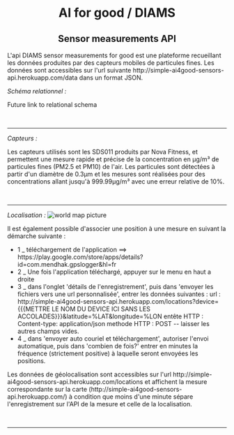 <h1 align="center">AI for good / DIAMS</h1>
<h2 align="center">Sensor measurements API</h2>

<p>L'api DIAMS sensor measurements for good est une plateforme recueillant les données produites par des capteurs mobiles de particules fines.
Les données sont accessibles sur l'url suivante http://simple-ai4good-sensors-api.herokuapp.com/data dans un format JSON.</p>

<em>Schéma relationnel :</em>
<p>Future link to relational schema</p>
<br />
<hr />
<em>Capteurs :</em>
<p>Les capteurs utilisés sont les SDS011 produits par Nova Fitness, et permettent une mesure rapide et précise de la concentration en μg/m³ de particules fines (PM2.5 et PM10) de l'air.
Les particules sont détectées à partir d'un diamètre de 0.3μm et les mesures sont réalisées pour des concentrations allant jusqu'à 999.99μg/m³ avec une erreur relative de 10%.</p>
<br />
<hr />
<em>Localisation :</em>
<img src='https://zupimages.net/up/19/29/8be3.jpg' alt='world map picture' />
<p>Il est également possible d'associer une position à une mesure en suivant la démarche suivante :
  <ul><li>1 _ téléchargement de l'application ==> https://play.google.com/store/apps/details?id=com.mendhak.gpslogger&hl=fr</li>
    <li>2 _ Une fois l'application téléchargé, appuyer sur le menu en haut a droite 
  <li>3 _ dans l'onglet 'détails de l'enregistrement', puis dans 'envoyer les fichiers vers une url personnalisée', entrer les données suivantes :
    url : http://simple-ai4good-sensors-api.herokuapp.com/locations?device={{{METTRE LE NOM DU DEVICE ICI SANS LES ACCOLADES}}}&latitude=%LAT&longitude=%LON
    entête HTTP : Content-type: application/json
    methode HTTP : POST
    -- laisser les autres champs vides.</li>
  <li>4 _ dans 'envoyer auto couriel et téléchargement',
autoriser l'envoi automatique, puis dans 'combien de fois?' entrer en minutes la fréquence (strictement positive) à laquelle seront envoyées les positions.</li></ul>
Les données de géolocalisation sont accessibles sur l'url http://simple-ai4good-sensors-api.herokuapp.com/locations et affichent la mesure correspondante sur la carte (http://simple-ai4good-sensors-api.herokuapp.com/) à condition que moins d'une minute sépare l'enregistrement sur l'API de la mesure et celle de la localisation.</p>
<br />
<hr />

